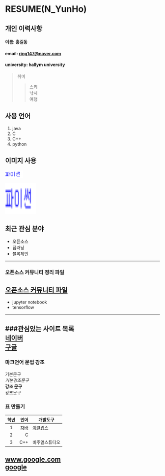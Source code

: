 # RESUME(N_YunHo)

## 개인 이력사항  
#### 이름: 홍길동
#### email: ring147@naver.com
#### university: hallym university
> 취미
>> 스키  
>> 낚시  
>> 여행  

## 사용 언어
1. java
2. C
3. C++
4. python

## 이미지 사용

![python](/1..PNG)

<img src=1..PNG width=100 height=100>

## 최근 관심 분야
* 오픈소스
* 딥러닝
* 블록체인
----------
### 오픈소스 커뮤니티 정리 파일
[오픈소스 커뮤니티 파일](openSourseCommunity.md)
----
* jupyter notebook
* tensorflow
----
###관심있는 사이트 목록  
[네이버][naver]  
[구글][google]  
------------

### 마크언어 문법 강조 
기본문구  
*기본강조문구*  
**강조 문구**  
~~강조문구~~ 

### 표 만들기  
|학년|언어|개발도구|
|:---:|---:|---|
|1|[자바](http:www.orcle.com)|[이클립스][eclips]|
|2|C||
|3|C++|비주얼스튜디오|



www.google.com  
[google](http://www.google.com)  
---------
[eclips]: http://www.eclips.org
[google]: http://www.google.com  
[naver]: http://www.naver.com
